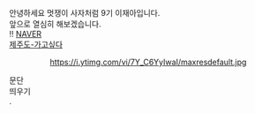안녕하세요  멋쟁이 사자처럼 9기 이재아입니다.  
앞으로 열심히 해보겠습니다.  
!!
[NAVER](https://www.naver.com/)  
[제주도-가고싶다](https://i.ytimg.com/vi/7Y_C6YyIwaI/maxresdefault.jpg)  <p align="center"><https://i.ytimg.com/vi/7Y_C6YyIwaI/maxresdefault.jpg></p>
문단  
띄우기  
.
